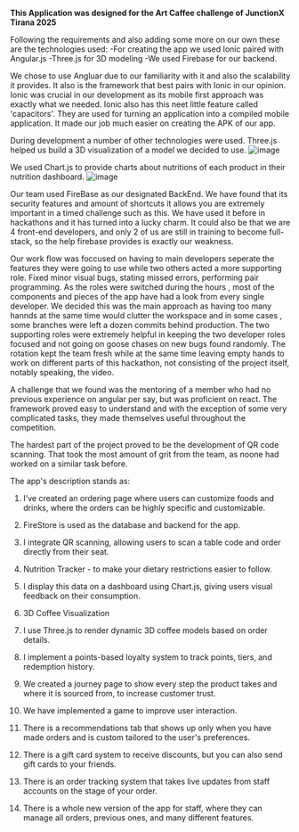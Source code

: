 **This Application was designed for the Art Caffee challenge of JunctionX Tirana 2025**

Following the requirements and also adding some more on our  own these are the technologies used:
-For creating the app we used Ionic paired with Angular.js 
-Three.js for 3D modeling
-We used Firebase for our backend.

We chose to use Angluar due to our familiarity with it and also the scalability it provides. It also is the framework that best pairs with Ionic in our opinion. Ionic was crucial in our development as its mobile first approach was exactly what we needed. Ionic also 
has this neet little feature called 'capacitors'. They are used for turning an application into a compiled mobile application. It made our job much easier on creating the APK of our app. 

During development a number of other technologies were used. Three.js helped us build a 3D visualization of a model we decided to use.
![image](https://github.com/user-attachments/assets/e51dfecb-9174-402b-8043-23bfc4fe75d3)

We used Chart.js to provide charts about nutritions of each product in their nutrition dashboard. 
![image](https://github.com/user-attachments/assets/3b6187e5-aba2-4509-a744-547bd344caa9)

Our team used  FireBase as our designated BackEnd. We have found that its security features and amount of shortcuts it allows you are extremely important in a timed challenge  such as this. We have used it before in hackathons and it has turned into a lucky charm.
It could also be that we are 4 front-end developers, and only 2 of us are still in training to become full-stack, so the help firebase provides is exactly our weakness.

Our work flow was foccused on having to main developers seperate the features they were going to use while two others acted a more supporting role. Fixed minor visual bugs, stating missed errors, performing pair programming. As the roles were switched during the hours , most of the components and pieces of the app have had a look from every single developer. We decided this was the main approach as having too many hannds at the same time would clutter the workspace and in some cases , some branches were left a dozen commits behind 
production. The two supporting roles were extremely helpful in keeping the two developer roles focused and not going on goose chases on new bugs found randomly. The rotation kept the team fresh while at the same time leaving empty hands to work on different parts of 
this hackathon, not consisting of the project itself, notably speaking, the video.

A challenge that we found was the mentoring of a member who had no previous experience on angular per say, but was proficient on react. The framework proved easy to understand and with the exception of some very complicated tasks, they made themselves useful throughout the 
competition.

The hardest part of the project proved to be the development of QR code scanning. That took the most amount of grit from the team, as noone had worked on a similar task before.

The app's description stands as: 
1. I’ve created an ordering page where users can customize foods and drinks, where the orders can be highly specific and customizable.

2. FireStore is used as the database and backend for the app.

3. I integrate QR scanning, allowing users to scan a table code and order directly from their seat.

4. Nutrition Tracker - to make your dietary restrictions easier to follow.

5. I display this data on a dashboard using Chart.js, giving users visual feedback on their consumption.

6. 3D Coffee Visualization

7. I use Three.js to render dynamic 3D coffee models based on order details.

8. I implement a points-based loyalty system to track points, tiers, and redemption history.

9. We created a journey page to show every step the product takes and where it is sourced from, to increase customer trust.

10. We have implemented a game to improve user interaction.

11. There is a recommendations tab that shows up only when you have made orders and is custom tailored to the user's preferences.

12. There is a gift card system to receive discounts, but you can also send gift cards to your friends.

13. There is an order tracking system that takes live updates from staff accounts on the stage of your order.

14. There is a whole new version of the app for staff, where they can manage all orders, previous ones, and many different features.
